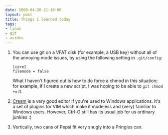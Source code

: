 ```yaml
---
date: 2008-04-28 21:10:00
layout: post
title: Things I learned today
tags:
- linux
- git
- asides
---
```


1. You can use git on a VFAT disk (for example, a USB key) without all of the
   annoying mode issues, by using the following setting in `.git/config`:

   ```
   [core]
   filemode = false
   ```

   What I haven't figured out is how to do force a chmod in this situation; for
   example, if I create a new script, I was hoping to be able to `git chmod +x`
   it.
2. [Cream](http://cream.sourceforge.net) is a very good editor if you're used
   to Windows applications. It's a set of plugins for VIM which make it
   modeless and (very) familiar to Windows users. However, Ctrl-O still has its
   usual job for us ordinary junkies :)
3. Vertically, two cans of Pepsi fit very snugly into a Pringles can.
